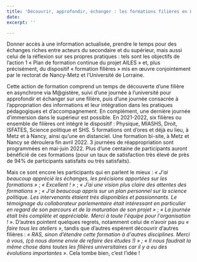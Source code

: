 ```yaml
---
title: 'Découvrir, approfondir, échanger : les formations filières en Lorraine.'
date: 
excerpt: ''

---
```

Donner accès à une information actualisée, prendre le temps pour des échanges riches entre acteurs du secondaire et du supérieur, mais aussi celui de la réflexion sur ses propres pratiques : tels sont les objectifs de l’action 1 « Plan de formation continue du projet AILES » et, plus précisément, du dispositif « formation filières » mis en œuvre conjointement par le rectorat de Nancy-Metz et l’Université de Lorraine.

Cette action de formation comprend un temps de découverte d’une filière en asynchrone via M@gistère, suivi d’une journée à l’université pour approfondir et échanger sur une filière, puis d’une journée consacrée à l’appropriation des informations et leur intégration dans les pratiques pédagogiques et d’accompagnement. En complément, une dernière journée d’immersion dans le supérieur est possible. En 2021-2022, six filières ou ensemble de filières ont intégré le dispositif : Physique, MIASHS, Droit, ISFATES, Science politique et SHS. 5 formations ont d’ores et déjà eu lieu, à Metz et à Nancy, ainsi qu’une en distanciel. Une formation bi-site, à Metz et Nancy se déroulera fin avril 2022. 3 journées de réappropriation sont programmées en mai-juin 2022. Plus d’une centaine de participants auront bénéficié de ces formations (pour un taux de satisfaction très élevé de près de 94% de participants satisfaits ou très satisfaits).

Mais ce sont encore les participants qui en parlent le mieux : _« J'ai beaucoup apprécié les échanges, les précisions apportées sur les formations »_ ; _« Excellent ! »_ ; _« J’ai une vision plus claire des attentes des formations »_ ; _« J'ai beaucoup appris sur un plan personnel sur la science politique. Les intervenants étaient très disponibles et passionnants. Le témoignage du collaborateur parlementaire était intéressant en particulier en regard de son parcours et de la maturation de son projet »_ ; _« La journée était très complète et appréciable. Merci à toute l'équipe pour l'organisation ! »_. D’autres pointent quelques regrets, notamment celui de n’avoir pas pu _« faire tous les ateliers »_, tandis que d’autres espèrent découvrir d’autres filières : _« RAS, sinon d’étendre cette formation à d'autres disciplines. Merci à vous, (çà nous donne envie de refaire des études !) » ; « Il nous faudrait la même chose dans toutes les filières universitaires car il y a eu des évolutions importantes »_. Cela tombe bien, c’est l’idée !